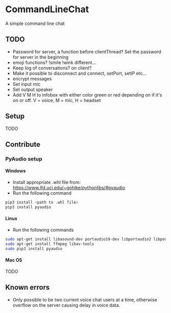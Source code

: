 # CommandLineChat
A simple command line chat


## TODO

- Password for server, a function before clientThread? Set the password for server in the beginning
- emoji functions? !smile !wink different...
- Keep log of conversations? on client?
- Make it possible to disconnect and connect, setPort, setIP etc...
- encrypt messages
- Set input mic
- Set output speaker
- Add V M H to infobox with either color green or red depending on if it's on or off. V = voice, M = mic, H = headset



## Setup

TODO





## Contribute

### PyAudio setup

#### Windows

- Install appropriate .whl file from: https://www.lfd.uci.edu/~gohlke/pythonlibs/#pyaudio
- Run the following command

``` bash
pip3 install <path to .whl file>
pip3 install pyaudio
```


#### Linux

- Run the following commands

``` bash
sudo apt-get install libasound-dev portaudio19-dev libportaudio2 libportaudiocpp0
sudo apt-get install ffmpeg libav-tools
sudo pip3 install pyaudio
```

#### Mac OS

TODO





## Known errors

- Only possible to be two current voice chat users at a time, otherwise overflow on the server causing delay in voice data.
